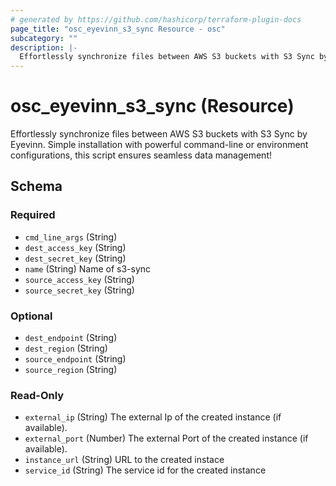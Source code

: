 ```yaml
---
# generated by https://github.com/hashicorp/terraform-plugin-docs
page_title: "osc_eyevinn_s3_sync Resource - osc"
subcategory: ""
description: |-
  Effortlessly synchronize files between AWS S3 buckets with S3 Sync by Eyevinn. Simple installation with powerful command-line or environment configurations, this script ensures seamless data management!
---
```


# osc_eyevinn_s3_sync (Resource)

Effortlessly synchronize files between AWS S3 buckets with S3 Sync by Eyevinn. Simple installation with powerful command-line or environment configurations, this script ensures seamless data management!



<!-- schema generated by tfplugindocs -->
## Schema

### Required

- `cmd_line_args` (String)
- `dest_access_key` (String)
- `dest_secret_key` (String)
- `name` (String) Name of s3-sync
- `source_access_key` (String)
- `source_secret_key` (String)

### Optional

- `dest_endpoint` (String)
- `dest_region` (String)
- `source_endpoint` (String)
- `source_region` (String)

### Read-Only

- `external_ip` (String) The external Ip of the created instance (if available).
- `external_port` (Number) The external Port of the created instance (if available).
- `instance_url` (String) URL to the created instace
- `service_id` (String) The service id for the created instance
